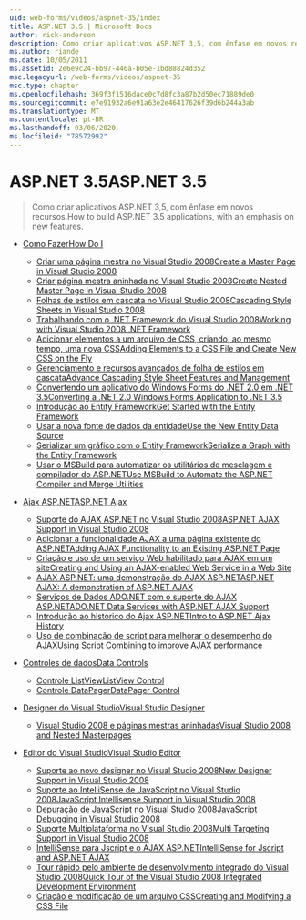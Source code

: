 ```yaml
---
uid: web-forms/videos/aspnet-35/index
title: ASP.NET 3.5 | Microsoft Docs
author: rick-anderson
description: Como criar aplicativos ASP.NET 3,5, com ênfase em novos recursos.
ms.author: riande
ms.date: 10/05/2011
ms.assetid: 2e6e9c24-bb97-446a-b05e-1bd88824d352
msc.legacyurl: /web-forms/videos/aspnet-35
msc.type: chapter
ms.openlocfilehash: 369f3f1516dace0c7d8fc3a87b2d50ec71889de0
ms.sourcegitcommit: e7e91932a6e91a63e2e46417626f39d6b244a3ab
ms.translationtype: MT
ms.contentlocale: pt-BR
ms.lasthandoff: 03/06/2020
ms.locfileid: "78572992"
---
```

# <a name="aspnet-35"></a><span data-ttu-id="64822-103">ASP.NET 3.5</span><span class="sxs-lookup"><span data-stu-id="64822-103">ASP.NET 3.5</span></span>

> <span data-ttu-id="64822-104">Como criar aplicativos ASP.NET 3,5, com ênfase em novos recursos.</span><span class="sxs-lookup"><span data-stu-id="64822-104">How to build ASP.NET 3.5 applications, with an emphasis on new features.</span></span>

- [<span data-ttu-id="64822-105">Como Fazer</span><span class="sxs-lookup"><span data-stu-id="64822-105">How Do I</span></span>](how-do-i/index.md)

    - [<span data-ttu-id="64822-106">Criar uma página mestra no Visual Studio 2008</span><span class="sxs-lookup"><span data-stu-id="64822-106">Create a Master Page in Visual Studio 2008</span></span>](how-do-i/how-do-i-create-a-master-page-in-visual-studio-2008.md)
    - [<span data-ttu-id="64822-107">Criar página mestra aninhada no Visual Studio 2008</span><span class="sxs-lookup"><span data-stu-id="64822-107">Create Nested Master Page in Visual Studio 2008</span></span>](how-do-i/how-do-i-create-nested-master-page-in-visual-studio-2008.md)
    - [<span data-ttu-id="64822-108">Folhas de estilos em cascata no Visual Studio 2008</span><span class="sxs-lookup"><span data-stu-id="64822-108">Cascading Style Sheets in Visual Studio 2008</span></span>](how-do-i/how-do-i-cascading-style-sheets-in-visual-studio-2008.md)
    - [<span data-ttu-id="64822-109">Trabalhando com o .NET Framework do Visual Studio 2008</span><span class="sxs-lookup"><span data-stu-id="64822-109">Working with Visual Studio 2008 .NET Framework</span></span>](how-do-i/how-do-i-working-with-visual-studio-2008-net-framework.md)
    - [<span data-ttu-id="64822-110">Adicionar elementos a um arquivo de CSS, criando, ao mesmo tempo, uma nova CSS</span><span class="sxs-lookup"><span data-stu-id="64822-110">Adding Elements to a CSS File and Create New CSS on the Fly</span></span>](how-do-i/how-do-i-adding-elements-to-a-css-file-and-create-new-css-on-the-fly.md)
    - [<span data-ttu-id="64822-111">Gerenciamento e recursos avançados de folha de estilos em cascata</span><span class="sxs-lookup"><span data-stu-id="64822-111">Advance Cascading Style Sheet Features and Management</span></span>](how-do-i/how-do-i-advance-cascading-style-sheet-features-and-management.md)
    - [<span data-ttu-id="64822-112">Convertendo um aplicativo do Windows Forms do .NET 2.0 em .NET 3.5</span><span class="sxs-lookup"><span data-stu-id="64822-112">Converting a .NET 2.0 Windows Forms Application to .NET 3.5</span></span>](how-do-i/how-do-i-converting-a-net-20-windows-forms-application-to-net-35.md)
    - [<span data-ttu-id="64822-113">Introdução ao Entity Framework</span><span class="sxs-lookup"><span data-stu-id="64822-113">Get Started with the Entity Framework</span></span>](how-do-i/how-do-i-get-started-with-the-entity-framework.md)
    - [<span data-ttu-id="64822-114">Usar a nova fonte de dados da entidade</span><span class="sxs-lookup"><span data-stu-id="64822-114">Use the New Entity Data Source</span></span>](how-do-i/how-do-i-use-the-new-entity-data-source.md)
    - [<span data-ttu-id="64822-115">Serializar um gráfico com o Entity Framework</span><span class="sxs-lookup"><span data-stu-id="64822-115">Serialize a Graph with the Entity Framework</span></span>](how-do-i/how-do-i-serialize-a-graph-with-the-entity-framework.md)
    - [<span data-ttu-id="64822-116">Usar o MSBuild para automatizar os utilitários de mesclagem e compilador do ASP.NET</span><span class="sxs-lookup"><span data-stu-id="64822-116">Use MSBuild to Automate the ASP.NET Compiler and Merge Utilities</span></span>](how-do-i/how-do-i-use-msbuild-to-automate-the-aspnet-compiler-and-merge-utilities.md)
- [<span data-ttu-id="64822-117">Ajax ASP.NET</span><span class="sxs-lookup"><span data-stu-id="64822-117">ASP.NET Ajax</span></span>](aspnet-ajax/index.md)

    - [<span data-ttu-id="64822-118">Suporte do AJAX ASP.NET no Visual Studio 2008</span><span class="sxs-lookup"><span data-stu-id="64822-118">ASP.NET AJAX Support in Visual Studio 2008</span></span>](aspnet-ajax/aspnet-ajax-support-in-visual-studio-2008.md)
    - [<span data-ttu-id="64822-119">Adicionar a funcionalidade AJAX a uma página existente do ASP.NET</span><span class="sxs-lookup"><span data-stu-id="64822-119">Adding AJAX Functionality to an Existing ASP.NET Page</span></span>](aspnet-ajax/adding-ajax-functionality-to-an-existing-aspnet-page.md)
    - [<span data-ttu-id="64822-120">Criação e uso de um serviço Web habilitado para AJAX em um site</span><span class="sxs-lookup"><span data-stu-id="64822-120">Creating and Using an AJAX-enabled Web Service in a Web Site</span></span>](aspnet-ajax/creating-and-using-an-ajax-enabled-web-service-in-a-web-site.md)
    - [<span data-ttu-id="64822-121">AJAX ASP.NET: uma demonstração do AJAX ASP.NET</span><span class="sxs-lookup"><span data-stu-id="64822-121">ASP.NET AJAX: A demonstration of ASP.NET AJAX</span></span>](aspnet-ajax/aspnet-ajax-a-demonstration-of-aspnet-ajax.md)
    - [<span data-ttu-id="64822-122">Serviços de Dados ADO.NET com o suporte do AJAX ASP.NET</span><span class="sxs-lookup"><span data-stu-id="64822-122">ADO.NET Data Services with ASP.NET AJAX Support</span></span>](aspnet-ajax/adonet-data-services-with-aspnet-ajax-support.md)
    - [<span data-ttu-id="64822-123">Introdução ao histórico do Ajax ASP.NET</span><span class="sxs-lookup"><span data-stu-id="64822-123">Intro to ASP.NET Ajax History</span></span>](aspnet-ajax/introduction-to-aspnet-ajax-history.md)
    - [<span data-ttu-id="64822-124">Uso de combinação de script para melhorar o desempenho do AJAX</span><span class="sxs-lookup"><span data-stu-id="64822-124">Using Script Combining to improve AJAX performance</span></span>](aspnet-ajax/using-script-combining-to-improve-ajax-performance.md)
- [<span data-ttu-id="64822-125">Controles de dados</span><span class="sxs-lookup"><span data-stu-id="64822-125">Data Controls</span></span>](data-controls/index.md)

    - [<span data-ttu-id="64822-126">Controle ListView</span><span class="sxs-lookup"><span data-stu-id="64822-126">ListView Control</span></span>](data-controls/the-listview-control.md)
    - [<span data-ttu-id="64822-127">Controle DataPager</span><span class="sxs-lookup"><span data-stu-id="64822-127">DataPager Control</span></span>](data-controls/the-datapager-control.md)
- [<span data-ttu-id="64822-128">Designer do Visual Studio</span><span class="sxs-lookup"><span data-stu-id="64822-128">Visual Studio Designer</span></span>](visual-studio-designer/index.md)

    - [<span data-ttu-id="64822-129">Visual Studio 2008 e páginas mestras aninhadas</span><span class="sxs-lookup"><span data-stu-id="64822-129">Visual Studio 2008 and Nested Masterpages</span></span>](visual-studio-designer/visual-studio-2008-and-nested-masterpages.md)
- [<span data-ttu-id="64822-130">Editor do Visual Studio</span><span class="sxs-lookup"><span data-stu-id="64822-130">Visual Studio Editor</span></span>](visual-studio-editor/index.md)

    - [<span data-ttu-id="64822-131">Suporte ao novo designer no Visual Studio 2008</span><span class="sxs-lookup"><span data-stu-id="64822-131">New Designer Support in Visual Studio 2008</span></span>](visual-studio-editor/new-designer-support-in-visual-studio-2008.md)
    - [<span data-ttu-id="64822-132">Suporte ao IntelliSense de JavaScript no Visual Studio 2008</span><span class="sxs-lookup"><span data-stu-id="64822-132">JavaScript Intellisense Support in Visual Studio 2008</span></span>](visual-studio-editor/javascript-intellisense-support-in-visual-studio-2008.md)
    - [<span data-ttu-id="64822-133">Depuração de JavaScript no Visual Studio 2008</span><span class="sxs-lookup"><span data-stu-id="64822-133">JavaScript Debugging in Visual Studio 2008</span></span>](visual-studio-editor/javascript-debugging-in-visual-studio-2008.md)
    - [<span data-ttu-id="64822-134">Suporte Multiplataforma no Visual Studio 2008</span><span class="sxs-lookup"><span data-stu-id="64822-134">Multi Targeting Support in Visual Studio 2008</span></span>](visual-studio-editor/multi-targeting-support-in-visual-studio-2008.md)
    - [<span data-ttu-id="64822-135">IntelliSense para Jscript e o AJAX ASP.NET</span><span class="sxs-lookup"><span data-stu-id="64822-135">IntelliSense for Jscript and ASP.NET AJAX</span></span>](visual-studio-editor/intellisense-for-jscript-and-aspnet-ajax.md)
    - [<span data-ttu-id="64822-136">Tour rápido pelo ambiente de desenvolvimento integrado do Visual Studio 2008</span><span class="sxs-lookup"><span data-stu-id="64822-136">Quick Tour of the Visual Studio 2008 Integrated Development Environment</span></span>](visual-studio-editor/quick-tour-of-the-visual-studio-2008-integrated-development-environment.md)
    - [<span data-ttu-id="64822-137">Criação e modificação de um arquivo CSS</span><span class="sxs-lookup"><span data-stu-id="64822-137">Creating and Modifying a CSS File</span></span>](visual-studio-editor/creating-and-modifying-a-css-file.md)
